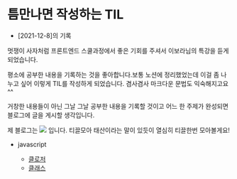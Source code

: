# 틈만나면 작성하는 TIL

- [2021-12-8]의 기록

멋쟁이 사자처럼 프론트엔드 스쿨과정에서 좋은 기회를 주셔서 이보라님의 특강을 듣게되었습니다.

평소에 공부한 내용을 기록하는 것을 좋아합니다.보통 노션에 정리했었는데 이걸 좀 나누고 싶어 이렇게 TIL를 작성하게 되었습니다. 겸사겸사 마크다운 문법도 익숙해지고요 ^^

거창한 내용들이 아닌 그날 그날 공부한 내용을 기록할 것이고 어느 한 주제가 완성되면 블로그에 글을 게시할 생각입니다.

제 블로그는 <a href="https://velog.io/@yooss2006 "> <img src="https://img.shields.io/badge/-blog-green"></a> 입니다. 티끌모아 태산이라는 말이 있듯이 열심히 티끌한번 모아볼게요!

- javascript

  - [클로저](https://github.com/yooss2006/TIL/blob/main/javascript/closure.md)
  - [클래스](https://github.com/yooss2006/TIL/blob/main/javascript/class.md)
